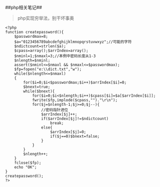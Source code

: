 ##php相关笔记##



> php实现穷举法，别干坏事奥

	<?php
	function createpassword(){
		$passwordmax=8;
		$a="0123456789abcdefghijklmnopqrstuvwxyz";//可能的字符
		$ndictcount=strlen($a);
		$cpass=array();$arrIndex=array();
		$nminl=1;$nmaxl=3;//本例中密码长度从1-3
		$nlength=$nminl;
		assert($nminl<=$nmaxl && $nmaxl<=$passwordmax);
		$fp=fopen("e:\\dict.txt","w");
		while($nlength<=$nmaxl)
		{
			for($i=0;$i<$passwordmax;$i++)$arrIndex[$i]=0;
			$bnext=true;
			while($bnext){
				for($i=0;$i<$nlength;$i++)$cpass[$i]=$a[$arrIndex[$i]];
				fwrite($fp,implode($cpass,"")."\r\n");
				for($j=$nlength-1;$j>=0;$j--){
					//密码指针进位
					$arrIndex[$j]++; 
					if($arrIndex[$j]!=$ndictcount)
						break;
					else{
						$arrIndex[$j]=0;
						if($j==0)$bnext=false;
					}
				} 
			}
			$nlength++;
		}
		fclose($fp);
		echo "OK";
	}
	createpassword();
	?>
